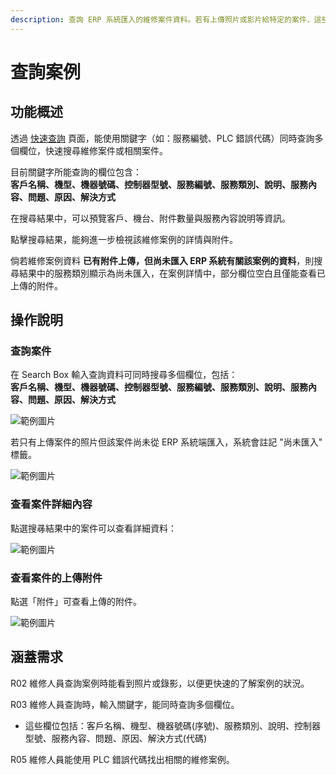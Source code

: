 ```yaml
---
description: 查詢 ERP 系統匯入的維修案件資料。若有上傳照片或影片給特定的案件，這些資料也會一併顯示。
---
```


# 查詢案例

## 功能概述 <a href="#gong-neng-gai-shu" id="gong-neng-gai-shu"></a>

透過 [快速查詢](https://gd8ce92aab9af75-ares.adb.ap-singapore-1.oraclecloudapps.com/ords/r/ares/machinery-service-management-system104/%E6%A1%88%E4%BE%8B%E5%BF%AB%E9%80%9F%E6%9F%A5%E8%A9%A2-main) 頁面，能使用關鍵字（如：服務編號、PLC 錯誤代碼）同時查詢多個欄位，快速搜尋維修案件或相關案件。

目前關鍵字所能查詢的欄位包含：\
**客戶名稱、機型、機器號碼、控制器型號、服務編號、服務類別、說明、服務內容、問題、原因、解決方式**

在搜尋結果中，可以預覽客戶、機台、附件數量與服務內容說明等資訊。

點擊搜尋結果，能夠進一步檢視該維修案例的詳情與附件。

倘若維修案例資料 **已有附件上傳，但尚未匯入 ERP 系統有關該案例的資料**，則搜尋結果中的服務類別顯示為尚未匯入，在案例詳情中，部分欄位空白且僅能查看已上傳的附件。

## 操作說明 <a href="#cao-zuo-shuo-ming" id="cao-zuo-shuo-ming"></a>

### 查詢案件 <a href="#cha-xun-an-jian" id="cha-xun-an-jian"></a>

在 Search Box 輸入查詢資料可同時搜尋多個欄位，包括：\
**客戶名稱、機型、機器號碼、控制器型號、服務編號、服務類別、說明、服務內容、問題、原因、解決方式**

![範例圖片](../.gitbook/assets/Query-IOS-1.png)

若只有上傳案件的照片但該案件尚未從 ERP 系統端匯入，系統會註記 "尚未匯入" 標籤。

![範例圖片](../.gitbook/assets/Query-IOS-2.png)

### 查看案件詳細內容 <a href="#cha-kan-an-jian-xiang-xi-nei-rong" id="cha-kan-an-jian-xiang-xi-nei-rong"></a>

點選搜㝷結果中的案件可以查看詳細資料：

![範例圖片](../.gitbook/assets/Query-IOS-3.png)

### 查看案件的上傳附件 <a href="#cha-kan-an-jian-de-shang-chuan-fu-jian" id="cha-kan-an-jian-de-shang-chuan-fu-jian"></a>

點選「附件」可查看上傳的附件。

![範例圖片](../.gitbook/assets/Query-IOS-4.png)

## 涵蓋需求 <a href="#han-gai-xu-qiu" id="han-gai-xu-qiu"></a>

R02 維修人員查詢案例時能看到照片或錄影，以便更快速的了解案例的狀況。

R03 維修人員查詢時，輸入關鍵字，能同時查詢多個欄位。

* 這些欄位包括：客戶名稱、機型、機器號碼(序號)、服務類別、說明、控制器型號、服務內容、問題、原因、解決方式(代碼)

R05 維修人員能使用 PLC 錯誤代碼找出相關的維修案例。
